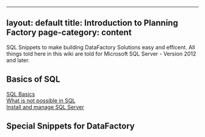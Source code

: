 
---
layout: default
title: Introduction to Planning Factory
page-category: content
---

SQL Snippets to make building DataFactory Solutions easy and efficent. All things told here in this wiki are told for Microsoft SQL Server - Version 2012 and later. 

## Basics of SQL  
[SQL Basics](SQL-Basics)  
[What is not possible in SQL](What-is-not-possible-in-SQL)  
[Install and manage SQL Server ](Install-and-manage-SQL-Server)

## Special Snippets for DataFactory
